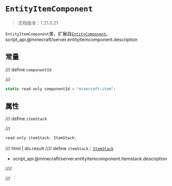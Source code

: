# `EntityItemComponent`

> 文档版本：1.21.0.21

`EntityItemComponent`类，扩展自[`EntityComponent`](./entitycomponent.md)。script_api.@minecraft/server.entityitemcomponent.description

## 常量

/// define
`componentId`


///

```js
static read-only componentId = "minecraft:item";
```


## 属性

/// define
`itemStack`


///

```js
read-only itemStack: ItemStack;
```

/// html | div.result
//// define
`itemStack`：[`ItemStack`](./itemstack.md)

- script_api.@minecraft/server.entityitemcomponent.itemstack.description


////

///

